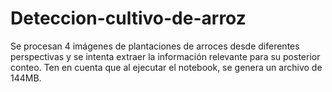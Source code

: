 # Deteccion-cultivo-de-arroz
Se procesan 4 imágenes de plantaciones de arroces desde diferentes perspectivas y se intenta extraer la información relevante para su posterior conteo. Ten en cuenta que al ejecutar el notebook, se genera un archivo de 144MB.

